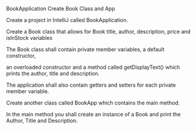 BookApplication
Create Book Class and App

Create a project in IntelliJ called BookApplication.

Create a Book class that allows for Book title, author, description, price and isInStock variables

The Book class shall contain private member variables, a default constructor,

 an overloaded constructor and a method called getDisplayText() which prints the author, title and description.

The application shall also contain getters and setters for each private member variable.

Create another class called BookApp which contains the main method. 

In the main method you shall create an instance of a Book and print the Author, Title and Description.
